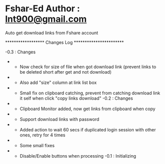 Fshar-Ed
Author : lnt900@gmail.com
========
Auto get download links from Fshare account

****************** Changes Log ***********************

-0.3 : Changes
-  - Now check for size of file when got download link (prevent links to be deleted short after get and not download)
-	- Also add "size" column at link list box
-	- Small fix on clipboard catching, prevent from catching download link it self when click "copy links download"
-0.2 : Changes
-	- Clipboard Monitor added, now get links from clipboard when copy
-	- Support download links with password
-	- Added action to wait 60 secs if duplicated login session with other ones, retry for 4 times
-	- Some small fixes
-	- Disable/Enable buttons when processing
-0.1 : Initializing
